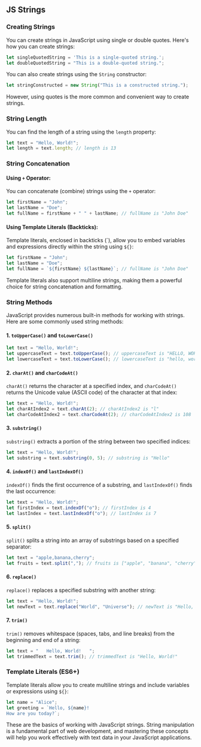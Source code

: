 ## JS Strings

### Creating Strings

You can create strings in JavaScript using single or double quotes. Here's how you can create strings:

```javascript
let singleQuotedString = 'This is a single-quoted string.';
let doubleQuotedString = "This is a double-quoted string.";
```

You can also create strings using the `String` constructor:

```javascript
let stringConstructed = new String("This is a constructed string.");
```

However, using quotes is the more common and convenient way to create strings.

### String Length

You can find the length of a string using the `length` property:

```javascript
let text = "Hello, World!";
let length = text.length; // length is 13
```

### String Concatenation

#### Using `+` Operator:
You can concatenate (combine) strings using the `+` operator:

```javascript
let firstName = "John";
let lastName = "Doe";
let fullName = firstName + " " + lastName; // fullName is "John Doe"
```

#### Using Template Literals (Backticks):

Template literals, enclosed in backticks (\`), allow you to embed variables and expressions directly within the string using `${}`:

```javascript
let firstName = "John";
let lastName = "Doe";
let fullName = `${firstName} ${lastName}`; // fullName is "John Doe"
```

Template literals also support multiline strings, making them a powerful choice for string concatenation and formatting. 


### String Methods

JavaScript provides numerous built-in methods for working with strings. Here are some commonly used string methods:

#### 1. `toUpperCase()` and `toLowerCase()`

```javascript
let text = "Hello, World!";
let uppercaseText = text.toUpperCase(); // uppercaseText is "HELLO, WORLD!"
let lowercaseText = text.toLowerCase(); // lowercaseText is "hello, world!"
```

#### 2. `charAt()` and `charCodeAt()`

`charAt()` returns the character at a specified index, and `charCodeAt()` returns the Unicode value (ASCII code) of the character at that index:

```javascript
let text = "Hello, World!";
let charAtIndex2 = text.charAt(2); // charAtIndex2 is "l"
let charCodeAtIndex2 = text.charCodeAt(2); // charCodeAtIndex2 is 108
```

#### 3. `substring()`

`substring()` extracts a portion of the string between two specified indices:

```javascript
let text = "Hello, World!";
let substring = text.substring(0, 5); // substring is "Hello"
```

#### 4. `indexOf()` and `lastIndexOf()`

`indexOf()` finds the first occurrence of a substring, and `lastIndexOf()` finds the last occurrence:

```javascript
let text = "Hello, World!";
let firstIndex = text.indexOf("o"); // firstIndex is 4
let lastIndex = text.lastIndexOf("o"); // lastIndex is 7
```

#### 5. `split()`

`split()` splits a string into an array of substrings based on a specified separator:

```javascript
let text = "apple,banana,cherry";
let fruits = text.split(","); // fruits is ["apple", "banana", "cherry"]
```

#### 6. `replace()`

`replace()` replaces a specified substring with another string:

```javascript
let text = "Hello, World!";
let newText = text.replace("World", "Universe"); // newText is "Hello, Universe!"
```

#### 7. `trim()`

`trim()` removes whitespace (spaces, tabs, and line breaks) from the beginning and end of a string:

```javascript
let text = "   Hello, World!   ";
let trimmedText = text.trim(); // trimmedText is "Hello, World!"
```

### Template Literals (ES6+)

Template literals allow you to create multiline strings and include variables or expressions using `${}`:

```javascript
let name = "Alice";
let greeting = `Hello, ${name}!
How are you today?`;
```

These are the basics of working with JavaScript strings. String manipulation is a fundamental part of web development, and mastering these concepts will help you work effectively with text data in your JavaScript applications.
